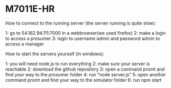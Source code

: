 # M7011E-HR

How to connect to the running server (the server running is quite slow):

1:	go to 54.162.94.111:7000 in a webbrowser(we used firefox)
2:	make a login to access a prosumer
3: 	login to username admin and password admin to access a manager


How to start the servers yourself (in windows):

1:	you will need node.js to run everything
2:	make sure your server is reachable
2:	download the github repository
3:	open a command promt and find your way to the prosumer folder
4:	run "node server.js"
5:	open another command promt and find your way to the simulator folder
6:	run npm start

